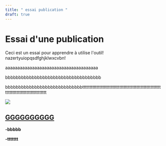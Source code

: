 ```yaml
---
title: " essai publication "
draft: true
---
```

# **Essai d'une publication**

Ceci est un essai pour apprendre à utilise l'outil! nazertyuiopqsdfghjklwxcvbn!

aaaaaaaaaaaaaaaaaaaaaaaaaaaaaaaaaaaaaa

bbbbbbbbbbbbbbbbbbbbbbbbbbbbbbbbbbbb

bbbbbbbbbbbbbbbbbbbbbbbbbbbbbtttttttttttttttttttttttttttttttttttttttttttttttttttttttttttttttttttttttttttttttttttt

![](content/telechargements/forum-rouen.jpg)

## **[GGGGGGGGGG](http://miramap.org/-Chantier-Accessibilite-alimentaire-et-pratiques-en-AMAP-.html)**

**\-bbbbb**

**\-ttttttt**
